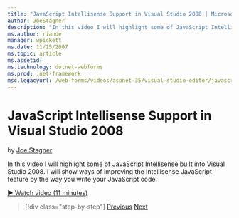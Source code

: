 ```yaml
---
title: "JavaScript Intellisense Support in Visual Studio 2008 | Microsoft Docs"
author: JoeStagner
description: "In this video I will highlight some of JavaScript Intellisense built into Visual Studio 2008. I will show ways of improving the Intellisense JavaScript featu..."
ms.author: riande
manager: wpickett
ms.date: 11/15/2007
ms.topic: article
ms.assetid: 
ms.technology: dotnet-webforms
ms.prod: .net-framework
msc.legacyurl: /web-forms/videos/aspnet-35/visual-studio-editor/javascript-intellisense-support-in-visual-studio-2008
---
```

JavaScript Intellisense Support in Visual Studio 2008
====================
by [Joe Stagner](https://github.com/JoeStagner)

In this video I will highlight some of JavaScript Intellisense built into Visual Studio 2008. I will show ways of improving the Intellisense JavaScript feature by the way you write your JavaScript code.

[&#9654; Watch video (11 minutes)](https://channel9.msdn.com/Blogs/ASP-NET-Site-Videos/javascript-intellisense-support-in-visual-studio-2008)

>[!div class="step-by-step"]
[Previous](new-designer-support-in-visual-studio-2008.md)
[Next](javascript-debugging-in-visual-studio-2008.md)